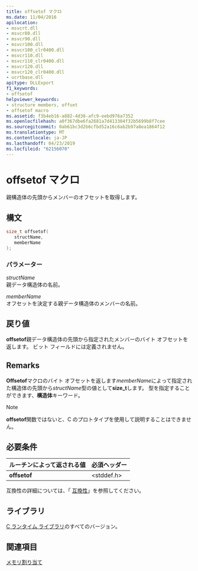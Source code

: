 ```yaml
---
title: offsetof マクロ
ms.date: 11/04/2016
apilocation:
- msvcrt.dll
- msvcr80.dll
- msvcr90.dll
- msvcr100.dll
- msvcr100_clr0400.dll
- msvcr110.dll
- msvcr110_clr0400.dll
- msvcr120.dll
- msvcr120_clr0400.dll
- ucrtbase.dll
apitype: DLLExport
f1_keywords:
- offsetof
helpviewer_keywords:
- structure members, offset
- offsetof macro
ms.assetid: f3b4eb16-a882-4d38-afc9-eebd976a7352
ms.openlocfilehash: a0f367dbe6fa2681a7d413304f32b5699b8f7cee
ms.sourcegitcommit: 0ab61bc3d2b6cfbd52a16c6ab2b97a8ea1864f12
ms.translationtype: MT
ms.contentlocale: ja-JP
ms.lasthandoff: 04/23/2019
ms.locfileid: "62156070"
---
```

# <a name="offsetof-macro"></a>offsetof マクロ

親構造体の先頭からメンバーのオフセットを取得します。

## <a name="syntax"></a>構文

```C
size_t offsetof(
   structName,
   memberName
);
```

### <a name="parameters"></a>パラメーター

*structName*<br/>
親データ構造体の名前。

*memberName*<br/>
オフセットを決定する親データ構造体のメンバーの名前。

## <a name="return-value"></a>戻り値

**offsetof**親データ構造体の先頭から指定されたメンバーのバイト オフセットを返します。 ビット フィールドには定義されません。

## <a name="remarks"></a>Remarks

**Offsetof**マクロのバイト オフセットを返します*memberName*によって指定された構造体の先頭から*structName*型の値として**size_t**します。 型を指定することができます、**構造体**キーワード。

> [!NOTE]
> **offsetof**関数ではないと、C のプロトタイプを使用して説明することはできません。

## <a name="requirements"></a>必要条件

|ルーチンによって返される値|必須ヘッダー|
|-------------|---------------------|
|**offsetof**|\<stddef.h>|

互換性の詳細については、「 [互換性](../../c-runtime-library/compatibility.md)」を参照してください。

## <a name="libraries"></a>ライブラリ

[C ランタイム ライブラリ](../../c-runtime-library/crt-library-features.md)のすべてのバージョン。

## <a name="see-also"></a>関連項目

[メモリ割り当て](../../c-runtime-library/memory-allocation.md)<br/>
